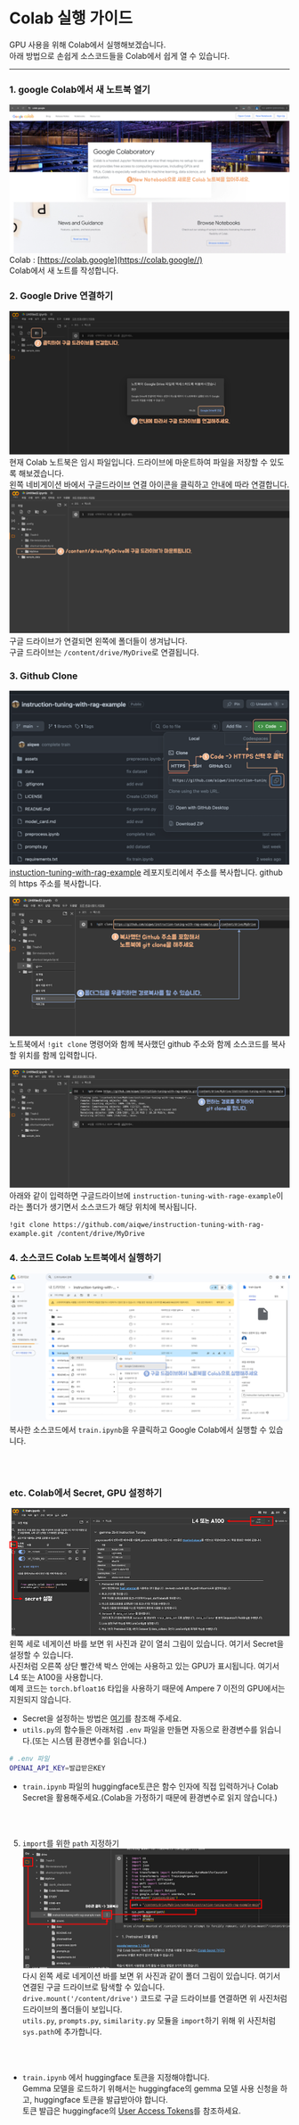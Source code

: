 # Colab 실행 가이드
GPU 사용을 위해 Colab에서 실행해보겠습니다.  
아래 방법으로 손쉽게 소스코드들을 Colab에서 쉽게 열 수 있습니다.

---
### 1. google Colab에서 새 노트북 열기
![](assets/01_new_colab.png)
Colab : [https://colab.google](https://colab.google//)  
Colab에서 새 노트를 작성합니다.  

### 2. Google Drive 연결하기
![](assets/02_googledrive_mount1.png)  
현재 Colab 노트북은 임시 파일입니다. 드라이브에 마운트하여 파일을 저장할 수 있도록 해보겠습니다.    
왼쪽 네비게이션 바에서 구글드라이브 연결 아이콘을 클릭하고 안내에 따라 연결합니다.    
![](assets/03_googledrive_mount2.png)  
구글 드라이브가 연결되면 왼쪽에 폴더들이 생겨납니다.  
구글 드라이브는 `/content/drive/MyDrive`로 연결됩니다.  

### 3. Github Clone  
![](assets/04_gitclone1.png)  
[instuction-tuning-with-rag-example](https://github.com/aiqwe/instruction-tuning-with-rag-example.git) 레포지토리에서 주소를 복사합니다.
github의 https 주소를 복사합니다.  

![](assets/05_gitclone2.png)
노트북에서 `!git clone` 명령어와 함께 복사했던 github 주소와 함께 소스코드를 복사할 위치를 함께 입력합니다.  

![](assets/06_gitclone3.png)
아래와 같이 입력하면 구글드라이브에 `instruction-tuning-with-rage-example`이라는 폴더가 생기면서 소스코드가 해당 위치에 복사됩니다.
```
!git clone https://github.com/aiqwe/instruction-tuning-with-rag-example.git /content/drive/MyDrive
```

### 4. 소스코드 Colab 노트북에서 실행하기  
![](assets/07_open_colab.png)
복사한 소스코드에서 `train.ipynb`을 우클릭하고 Google Colab에서 실행할 수 있습니다.

<br>
<br>
  
### etc. Colab에서 Secret, GPU 설정하기  
![process](assets/colab3_resize.png)  
왼쪽 세로 네게이션 바를 보면 위 사진과 같이 열쇠 그림이 있습니다. 여기서 Secret을 설정할 수 있습니다.  
사진처럼 오른쪽 상단 빨간색 박스 안에는 사용하고 있는 GPU가 표시됩니다. 여기서 L4 또는 A100을 사용합니다.  
예제 코드는 `torch.bfloat16` 타입을 사용하기 때문에 Ampere 7 이전의 GPU에서는 지원되지 않습니다.  
+ Secret을 설정하는 방법은 [여기](https://medium.com/@parthdasawant/how-to-use-secrets-in-google-colab-450c38e3ec75)를 참조해 주세요.
+ `utils.py`의 함수들은 아래처럼 `.env` 파일을 만들면 자동으로 환경변수를 읽습니다.(또는 시스템 환경변수를 읽습니다.)
```bash
# .env 파일
OPENAI_API_KEY=발급받은KEY
```
+ `train.ipynb` 파일의 huggingface토큰은 함수 인자에 직접 입력하거나 Colab Secret을 활용해주세요.(Colab을 가정하기 때문에 환경변수로 읽지 않습니다.)

<br>
<br>

5. `import`를 위한 `path` 지정하기  
![process](assets/colab4_resize.png)  
다시 왼쪽 세로 네게이션 바를 보면 위 사진과 같이 폴더 그림이 있습니다. 여기서 연결된 구글 드라이브로 탐색할 수 있습니다.  
`drive.mount('/content/drive')` 코드로 구글 드라이브를 연결하면 위 사진처럼 드라이브의 폴더들이 보입니다.  
`utils.py`, `prompts.py`, `similarity.py` 모듈을 `import`하기 위해 위 사진처럼 `sys.path`에 추가합니다.

<br>
<br>

+ `train.ipynb` 에서 huggingface 토큰을 지정해야합니다.  
Gemma 모델을 로드하기 위해서는 huggingface의 gemma 모델 사용 신청을 하고, huggingface 토큰을 발급받아야 합니다.  
토큰 발급은 huggingface의 [User Access Tokens](https://huggingface.co/docs/hub/security-tokens)를 참조하세요.  